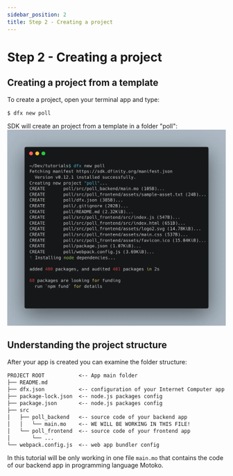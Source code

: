 ```yaml
---
sidebar_position: 2
title: Step 2 - Creating a project
---
```


# Step 2 - Creating a project

## Creating a project from a template

To create a project, open your terminal app and type:

```shell
$ dfx new poll
```

SDK will create an project from a template in a folder "poll":
![dfx new poll terminal image](./_attachments/dfx_new.webp)

## Understanding the project structure

After your app is created you can examine the folder structure:

```
PROJECT ROOT           <-- App main folder
├── README.md
├── dfx.json           <-- configuration of your Internet Computer app
├── package-lock.json  <-- node.js packages config
├── package.json       <-- node.js packages config
├── src
│   ├── poll_backend   <-- source code of your backend app
│   │   └── main.mo    <-- WE WILL BE WORKING IN THIS FILE!
│   └── poll_frontend  <-- source code of your frontend app
│       └── ...
└── webpack.config.js  <-- web app bundler config
```

In this tutorial will be only working in one file `main.mo` that contains the code of our backend app in programming
language Motoko.


